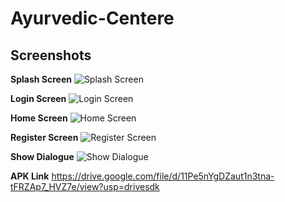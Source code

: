 # Ayurvedic-Centere

## Screenshots

 **Splash Screen**
  ![Splash Screen](https://raw.githubusercontent.com/SuragVC/Ayurvedic-Centere/main/splash%20screen.png)


  **Login Screen**
  ![Login Screen](https://raw.githubusercontent.com/SuragVC/Ayurvedic-Centere/main/login%20screen.png)


**Home Screen**
  ![Home Screen](https://raw.githubusercontent.com/SuragVC/Ayurvedic-Centere/main/home_screen.png)

**Register Screen**
  ![Register Screen](https://raw.githubusercontent.com/SuragVC/Ayurvedic-Centere/main/register_screen.png)


**Show Dialogue**
  ![Show Dialogue](https://raw.githubusercontent.com/SuragVC/Ayurvedic-Centere/main/show_dialogue.png)

**APK Link**
  https://drive.google.com/file/d/11Pe5nYgDZaut1n3tna-tFRZAp7_HVZ7e/view?usp=drivesdk